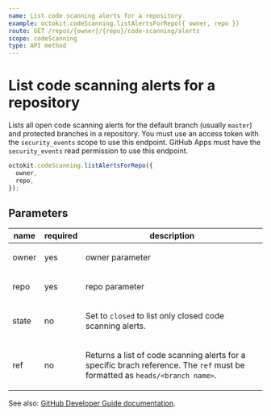 ```yaml
---
name: List code scanning alerts for a repository
example: octokit.codeScanning.listAlertsForRepo({ owner, repo })
route: GET /repos/{owner}/{repo}/code-scanning/alerts
scope: codeScanning
type: API method
---
```


# List code scanning alerts for a repository

Lists all open code scanning alerts for the default branch (usually `master`) and protected branches in a repository. You must use an access token with the `security_events` scope to use this endpoint. GitHub Apps must have the `security_events` read permission to use this endpoint.

```js
octokit.codeScanning.listAlertsForRepo({
  owner,
  repo,
});
```

## Parameters

<table>
  <thead>
    <tr>
      <th>name</th>
      <th>required</th>
      <th>description</th>
    </tr>
  </thead>
  <tbody>
    <tr><td>owner</td><td>yes</td><td>

owner parameter

</td></tr>
<tr><td>repo</td><td>yes</td><td>

repo parameter

</td></tr>
<tr><td>state</td><td>no</td><td>

Set to `closed` to list only closed code scanning alerts.

</td></tr>
<tr><td>ref</td><td>no</td><td>

Returns a list of code scanning alerts for a specific brach reference. The `ref` must be formatted as `heads/<branch name>`.

</td></tr>
  </tbody>
</table>

See also: [GitHub Developer Guide documentation](https://developer.github.com/v3/code-scanning/#list-code-scanning-alerts-for-a-repository).
